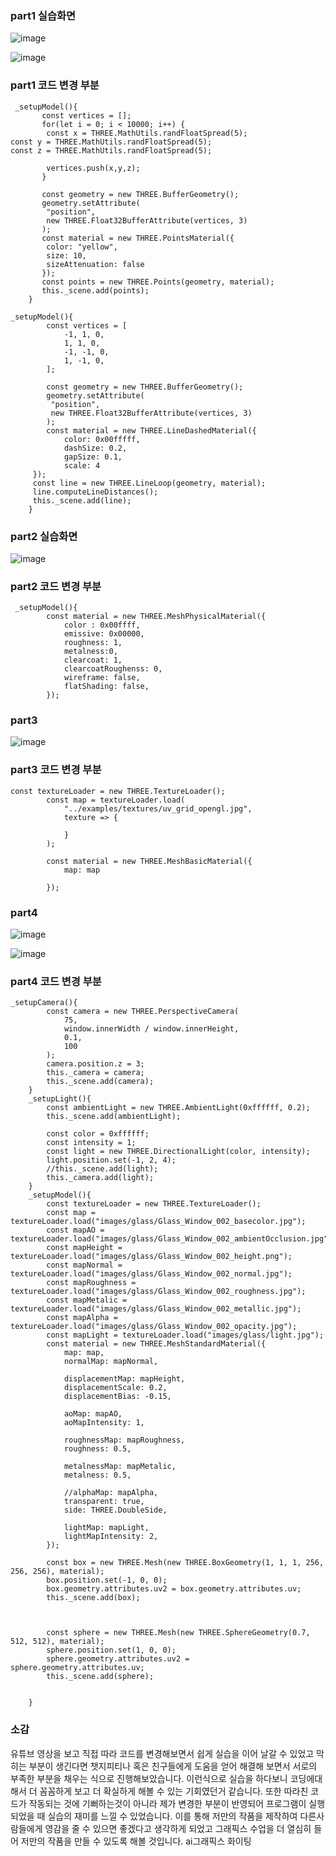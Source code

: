 ### part1 실습화면

![image](https://github.com/qkrgudals1030/material.md/assets/50895124/1fb9d14b-6bb1-4a87-8346-09cda706bb31)

![image](https://github.com/qkrgudals1030/material.md/assets/50895124/340c8a2c-8ca2-4887-8b5c-8f150ba5ecda)


### part1 코드 변경 부분
```
 _setupModel(){
       const vertices = [];
       for(let i = 0; i < 10000; i++) {
        const x = THREE.MathUtils.randFloatSpread(5);
const y = THREE.MathUtils.randFloatSpread(5);
const z = THREE.MathUtils.randFloatSpread(5);

        vertices.push(x,y,z);
       }

       const geometry = new THREE.BufferGeometry();
       geometry.setAttribute(
        "position",
        new THREE.Float32BufferAttribute(vertices, 3)
       );
       const material = new THREE.PointsMaterial({
        color: "yellow",
        size: 10,
        sizeAttenuation: false
       });
       const points = new THREE.Points(geometry, material);
       this._scene.add(points);
    }
```
```
_setupModel(){
        const vertices = [
            -1, 1, 0,
            1, 1, 0,
            -1, -1, 0,
            1, -1, 0,
        ];
        
        const geometry = new THREE.BufferGeometry();
        geometry.setAttribute(
         "position",
         new THREE.Float32BufferAttribute(vertices, 3)
        );
        const material = new THREE.LineDashedMaterial({
            color: 0x00fffff,
            dashSize: 0.2,
            gapSize: 0.1,
            scale: 4
     });
     const line = new THREE.LineLoop(geometry, material);
     line.computeLineDistances();
     this._scene.add(line);
    }

```    
### part2 실습화면

![image](https://github.com/qkrgudals1030/material.md/assets/50895124/168b5064-3032-45cf-b256-0e602664c7f5)


### part2 코드 변경 부분
```
 _setupModel(){
        const material = new THREE.MeshPhysicalMaterial({
            color : 0x00ffff,
            emissive: 0x00000,
            roughness: 1,
            metalness:0,
            clearcoat: 1,
            clearcoatRoughenss: 0,
            wireframe: false,
            flatShading: false,
        });
```        
### part3

![image](https://github.com/qkrgudals1030/material.md/assets/50895124/c6ceac06-49fe-4096-a439-5d0f1e4060ba)

### part3 코드 변경 부분
```
const textureLoader = new THREE.TextureLoader();
        const map = textureLoader.load(
            "../examples/textures/uv_grid_opengl.jpg",
            texture => {
               
            } 
        );

        const material = new THREE.MeshBasicMaterial({
            map: map
          
        });
```

### part4
![image](https://github.com/qkrgudals1030/material.md/assets/50895124/60288c80-045a-4041-818b-161fdb370c8a)

![image](https://github.com/qkrgudals1030/material.md/assets/50895124/4248d502-7ef1-4b96-a727-a6507cb98a92)


### part4 코드 변경 부분

```
_setupCamera(){
        const camera = new THREE.PerspectiveCamera(
            75,
            window.innerWidth / window.innerHeight,
            0.1,
            100
        );
        camera.position.z = 3;
        this._camera = camera;    
        this._scene.add(camera);
    }
    _setupLight(){
        const ambientLight = new THREE.AmbientLight(0xffffff, 0.2);
        this._scene.add(ambientLight);

        const color = 0xffffff;
        const intensity = 1;
        const light = new THREE.DirectionalLight(color, intensity);
        light.position.set(-1, 2, 4);
        //this._scene.add(light);
        this._camera.add(light);
    }
    _setupModel(){
        const textureLoader = new THREE.TextureLoader();
        const map = textureLoader.load("images/glass/Glass_Window_002_basecolor.jpg");
        const mapAO = textureLoader.load("images/glass/Glass_Window_002_ambientOcclusion.jpg");
        const mapHeight = textureLoader.load("images/glass/Glass_Window_002_height.png");
        const mapNormal = textureLoader.load("images/glass/Glass_Window_002_normal.jpg");
        const mapRoughness = textureLoader.load("images/glass/Glass_Window_002_roughness.jpg");
        const mapMetalic = textureLoader.load("images/glass/Glass_Window_002_metallic.jpg");
        const mapAlpha = textureLoader.load("images/glass/Glass_Window_002_opacity.jpg");
        const mapLight = textureLoader.load("images/glass/light.jpg");
        const material = new THREE.MeshStandardMaterial({
            map: map,
            normalMap: mapNormal,

            displacementMap: mapHeight,
            displacementScale: 0.2,
            displacementBias: -0.15,

            aoMap: mapAO,
            aoMapIntensity: 1,

            roughnessMap: mapRoughness,
            roughness: 0.5,

            metalnessMap: mapMetalic,
            metalness: 0.5,

            //alphaMap: mapAlpha,
            transparent: true,
            side: THREE.DoubleSide,

            lightMap: mapLight,
            lightMapIntensity: 2,
        });

        const box = new THREE.Mesh(new THREE.BoxGeometry(1, 1, 1, 256, 256, 256), material);
        box.position.set(-1, 0, 0);
        box.geometry.attributes.uv2 = box.geometry.attributes.uv;
        this._scene.add(box);

        

        const sphere = new THREE.Mesh(new THREE.SphereGeometry(0.7, 512, 512), material);
        sphere.position.set(1, 0, 0);
        sphere.geometry.attributes.uv2 = sphere.geometry.attributes.uv;
        this._scene.add(sphere);

        
    }
```

### 소감

유튜브 영상을 보고 직접 따라 코드를 변경해보면서 쉽게 실습을 이어 날갈 수 있었고 막히는 부분이 생긴다면 챗지피티나 혹은 친구들에게 도움을 얻어 해결해 보면서 서로의 부족한 부분을 채우는 식으로 진행해보았습니다. 이런식으로 실습을 하다보니 코딩에대해서 더 꼼꼼하게 보고 더 확실하게 해볼 수 있는 기회였던거 같습니다. 또한 따라친 코드가 작동되는 것에 기뻐하는것이 아니라 제가 변경한 부분이 반영되어 프로그램이 실행되었을 때 실습의 재미를 느낄 수 있었습니다. 이를 통해 저만의 작품을 제작하여 다른사람들에게 영감을 줄 수 있으면 좋겠다고 생각하게 되었고 그래픽스 수업을 더 열심히 들어 저만의 작품을 만들 수 있도록 해볼 것입니다. ai그래픽스 화이팅
